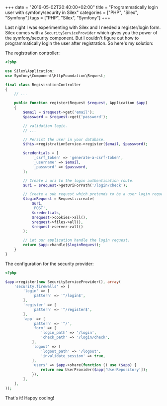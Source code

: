 +++
date = "2016-05-02T20:40:00+02:00"
title = "Programmatically login user with symfony/security in Silex"
categories = ["PHP", "Silex", "Symfony"]
tags = ["PHP", "Silex", "Symfony"]
+++

Last night I was experimenting with Silex and I needed a register/login form. Silex comes with a `SecurityServiceProvider` which gives you the power of the symfony/security component. But I couldn't figure out how to programmatically login the user after registration. So here's my solution:

The registration controller:
```php
<?php

use Silex\Application;
use Symfony\Component\HttpFoundation\Request;

final class RegistrationController
{
    // ...

    public function register(Request $request, Application $app)
    {
        $email = $request->get('email');
        $password = $request->get('password');

        // validation logic.
        // ...

        // Persist the user in your database.
        $this->registrationService->register($email, $password);

        $credentials = [
            '_csrf_token' => 'generate-a-csrf-token',
            '_username' => $email,
            '_password' => $password,
        ];

        // Create a uri to the login authentication route.
        $uri = $request->getUriForPath('/login/check');

        // Create a sub request which pretends to be a user login request.
        $loginRequest = Request::create(
            $uri,
            'POST',
            $credentials,
            $request->cookies->all(),
            $request->files->all(),
            $request->server->all()
        );

        // Let our application handle the login request.
        return $app->handle($loginRequest);
    }
}
```

The configuration for the security provider:
```php
<?php

$app->register(new SecurityServiceProvider(), array(
    'security.firewalls' => [
        'login' => [
            'pattern' => '^/login$',
        ],
        'register' => [
            'pattern' => '^/register$',
        ],
        'app' => [
            'pattern' => '^/',
            'form' => [
                'login_path' => '/login',
                'check_path' => '/login/check',
            ],
            'logout' => [
                'logout_path' => '/logout',
                'invalidate_session' => true,
            ],
            'users' => $app->share(function () use ($app) {
                return new UserProvider($app['UserRepository']);
            }),
        ],
    ],
));
```

That's it! Happy coding!
